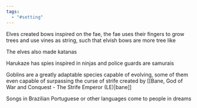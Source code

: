 ```yaml
---
tags:
  - "#setting"
---
```

Elves created bows inspired on the fae, the fae uses their fingers to grow trees and use vines as string, such that elvish bows are more tree like

The elves also made katanas

Harukaze has spies inspired in ninjas and police guards are samurais

Goblins are a greatly adaptable species capable of evolving, some of them even capable of surpassing the curse of strife created by [[Bane, God of War and Conquest - The Strife Emperor (LE)|bane]]

Songs in Brazilian Portuguese or other languages come to people in dreams

